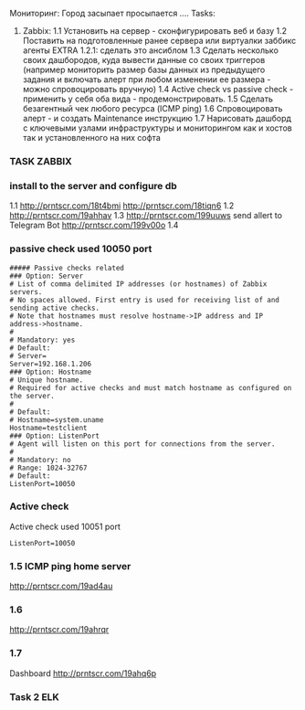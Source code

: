 Мониторинг: Город засыпает просыпается ....
Tasks:
1. Zabbix:
1.1 Установить на сервер - сконфигурировать веб и базу 
1.2 Поставить на подготовленные ранее сервера или виртуалки заббикс агенты 
EXTRA 1.2.1: сделать это ансиблом
1.3 Сделать несколько своих дашбородов, куда вывести данные со своих триггеров (например мониторить размер базы данных из предыдущего задания и включать алерт при любом изменении ее размера - можно спровоцировать вручную)
1.4 Active check vs passive check - применить у себя оба вида - продемонстрировать.
1.5 Сделать безагентный чек любого ресурса (ICMP ping)
1.6 Спровоцировать алерт - и создать Maintenance инструкцию 
1.7 Нарисовать дашборд с ключевыми узлами инфраструктуры и мониторингом как и хостов так и установленного на них софта


### TASK ZABBIX

### install to the server and configure db
1.1
http://prntscr.com/18t4bmi 
http://prntscr.com/18tiqn6 
1.2
http://prntscr.com/19ahhav
1.3
http://prntscr.com/199uuws
send allert to Telegram Bot
http://prntscr.com/199v00o
1.4  
### passive check used 10050 port
```
##### Passive checks related
### Option: Server
# List of comma delimited IP addresses (or hostnames) of Zabbix servers.
# No spaces allowed. First entry is used for receiving list of and sending active checks.
# Note that hostnames must resolve hostname->IP address and IP address->hostname.
#
# Mandatory: yes
# Default:
# Server=
Server=192.168.1.206
### Option: Hostname
# Unique hostname.
# Required for active checks and must match hostname as configured on the server.
#
# Default:
# Hostname=system.uname
Hostname=testclient
### Option: ListenPort
# Agent will listen on this port for connections from the server.
#
# Mandatory: no
# Range: 1024-32767
# Default:
ListenPort=10050
```
### Active check 
Active check used 10051 port
```
ListenPort=10050
```

### 1.5 ICMP ping home server 
http://prntscr.com/19ad4au

### 1.6 
http://prntscr.com/19ahrqr
### 1.7
Dashboard
http://prntscr.com/19ahq6p

### Task 2 ELK
